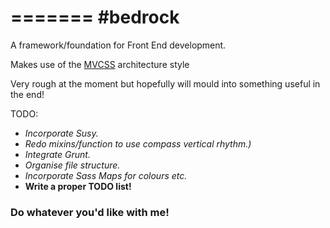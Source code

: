 =======
#bedrock
=======

A framework/foundation for Front End development.

Makes use of the [MVCSS](http://http://mvcss.github.io/ "MVCSS") architecture style


Very rough at the moment but hopefully will mould into something useful in the end!

TODO:


- *Incorporate Susy.*
- *Redo mixins/function to use compass vertical rhythm.)*
- *Integrate Grunt.*
- *Organise file structure.*
- *Incorporate Sass Maps for colours etc.*
- **Write a proper TODO list!**

### Do whatever you'd like with me!